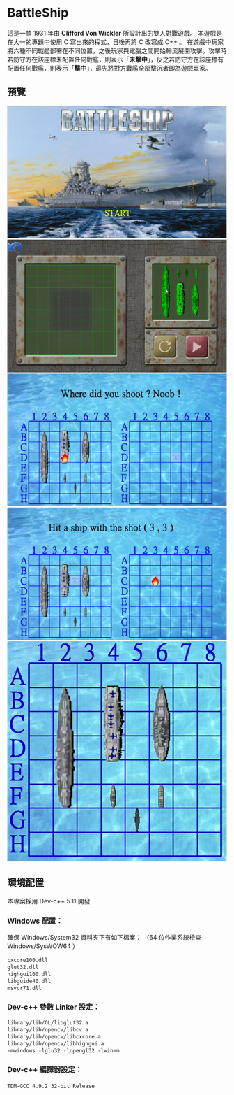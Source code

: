 # BattleShip
這是一款 1931 年由 **Clifford Von Wickler** 所設計出的雙人對戰遊戲。
本遊戲是在大一的專題中使用 C 寫出來的程式，日後再將 C 改寫成 C++ 。
在遊戲中玩家將六種不同戰艦部署在不同位置，之後玩家與電腦之間開始輪流展開攻擊。攻擊時若防守方在該座標未配置任何戰艦，則表示「**未擊中**」，反之若防守方在該座標有配置任何戰艦，則表示「**擊中**」，最先將對方戰艦全部擊沉者即為遊戲贏家。
## 預覽
![開始畫面](/preview/main.png "開始畫面")
![擺放戰艦](/preview/place_ship.gif "擺放戰艦")
![沒攻擊到戰艦](/preview/not_hit_ship.png "沒攻擊到戰艦")
![攻擊到戰艦](/preview/hit_ship.png "攻擊到戰艦")
![電腦AI攻擊](/preview/computer_AI_attack.gif "電腦AI攻擊")
## 環境配置
本專案採用 Dev-c++ 5.11 開發

### Windows 配置：
確保 Windows/System32 資料夾下有如下檔案：
（64 位作業系統檢查 Windows/SysWOW64 ）
```
cxcore100.dll
glut32.dll
highgui100.dll
libguide40.dll
msvcr71.dll
```

### Dev-c++ 參數 Linker 設定：
```
library/lib/GL/libglut32.a
library/lib/opencv/libcv.a
library/lib/opencv/libcxcore.a
library/lib/opencv/libhighgui.a
-mwindows -lglu32 -lopengl32 -lwinmm
```

### Dev-c++ 編譯器設定：
```TDM-GCC 4.9.2 32-bit Release```